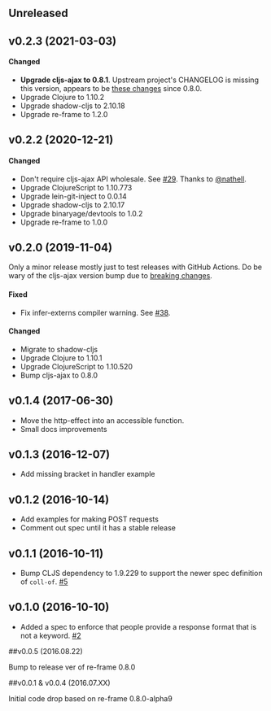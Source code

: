 ## Unreleased

## v0.2.3 (2021-03-03)

#### Changed

- **Upgrade cljs-ajax to 0.8.1**. Upstream project's CHANGELOG is missing this version, appears to be [these changes](https://github.com/JulianBirch/cljs-ajax/compare/0c2633694332bfed34847e922bd206ca0090957b...af16a67982320af360c90a0dd48228d4eaf1f3ab) since 0.8.0.
- Upgrade Clojure to 1.10.2
- Upgrade shadow-cljs to 2.10.18
- Upgrade re-frame to 1.2.0

## v0.2.2 (2020-12-21) 

#### Changed

- Don't require cljs-ajax API wholesale. See [#29](https://github.com/day8/re-frame-http-fx/pull/29). Thanks to [@nathell](https://github.com/nathell).
- Upgrade ClojureScript to 1.10.773 
- Upgrade lein-git-inject to 0.0.14
- Upgrade shadow-cljs to 2.10.17
- Upgrade binaryage/devtools to 1.0.2
- Upgrade re-frame to 1.0.0 

## v0.2.0 (2019-11-04)

Only a minor release mostly just to test releases with GitHub Actions. Do be
wary of the cljs-ajax version bump due to [breaking changes](https://github.com/JulianBirch/cljs-ajax/blob/master/CHANGES.md#version-08).

#### Fixed

* Fix infer-externs compiler warning. 
  See [#38](https://github.com/day8/re-frame-http-fx/issues/38).

#### Changed

* Migrate to shadow-cljs
* Upgrade Clojure to 1.10.1
* Upgrade ClojureScript to 1.10.520
* Bump cljs-ajax to 0.8.0

## v0.1.4 (2017-06-30)

* Move the http-effect into an accessible function.
* Small docs improvements

## v0.1.3 (2016-12-07)

* Add missing bracket in handler example

## v0.1.2 (2016-10-14)

* Add examples for making POST requests
* Comment out spec until it has a stable release

## v0.1.1 (2016-10-11)

* Bump CLJS dependency to 1.9.229 to support the newer spec definition of `coll-of`. [#5](https://github.com/day8/re-frame-http-fx/issues/5)

## v0.1.0 (2016-10-10)

* Added a spec to enforce that people provide a response format that is not a keyword. [#2](https://github.com/day8/re-frame-http-fx/issues/2)

##v0.0.5           (2016.08.22)

Bump to release ver of re-frame 0.8.0

##v0.0.1 & v0.0.4  (2016.07.XX)

Initial code drop based on re-frame 0.8.0-alpha9

